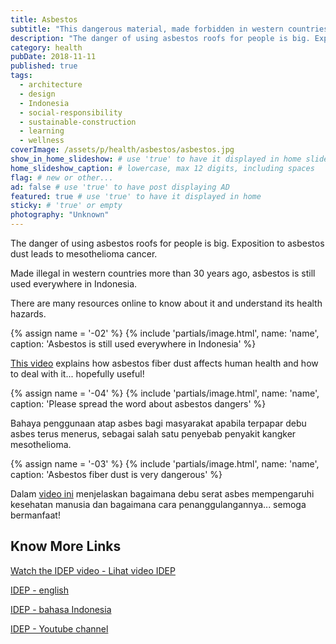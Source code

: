 ```yaml
---
title: Asbestos
subtitle: "This dangerous material, made forbidden in western countries more than 30 years ago, is still used everywhere in Indonesia."
description: "The danger of using asbestos roofs for people is big. Exposition to asbestos dust leads to mesothelioma cancer."
category: health
pubDate: 2018-11-11
published: true
tags:
  - architecture
  - design
  - Indonesia
  - social-responsibility
  - sustainable-construction
  - learning
  - wellness
coverImage: /assets/p/health/asbestos/asbestos.jpg
show_in_home_slideshow: # use 'true' to have it displayed in home slideshow
home_slideshow_caption: # lowercase, max 12 digits, including spaces
flag: # new or other...
ad: false # use 'true' to have post displaying AD
featured: true # use 'true' to have it displayed in home
sticky: # 'true' or empty
photography: "Unknown"
---
```


The danger of using asbestos roofs for people is big. Exposition to asbestos dust leads to mesothelioma cancer.

Made illegal in western countries more than 30 years ago, asbestos is still used everywhere in Indonesia.

There are many resources online to know about it and understand its health hazards.

{% assign name = '-02' %} {% include 'partials/image.html', name: 'name', caption: 'Asbestos is still used everywhere in Indonesia' %}

[This video](https://www.youtube.com/watch?v=C4LczoPA1bs) explains how asbestos fiber dust affects human health and how to deal with it... hopefully useful!

{% assign name = '-04' %} {% include 'partials/image.html', name: 'name', caption: 'Please spread the word about asbestos dangers' %}

Bahaya penggunaan atap asbes bagi masyarakat apabila terpapar debu asbes terus menerus, sebagai salah satu penyebab penyakit kangker mesothelioma.

{% assign name = '-03' %} {% include 'partials/image.html', name: 'name', caption: 'Asbestos fiber dust is very dangerous' %}

Dalam [video ini](https://www.youtube.com/watch?v=C4LczoPA1bs) menjelaskan bagaimana debu serat asbes mempengaruhi kesehatan manusia dan bagaimana cara penanggulangannya... semoga bermanfaat!

## Know More Links

[Watch the IDEP video - Lihat video IDEP ](https://www.youtube.com/watch?v=C4LczoPA1bs)

[IDEP - english](http://www.idepfoundation.org/en/)

[IDEP - bahasa Indonesia](http://www.idepfoundation.org/id/)

[IDEP - Youtube channel](https://www.youtube.com/channel/UCT2rrklLyHcZVVW93JDt8kA)
